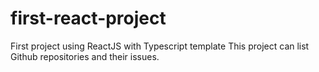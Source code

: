 # first-react-project
First project using ReactJS with Typescript template
This project can list Github repositories and their issues.
